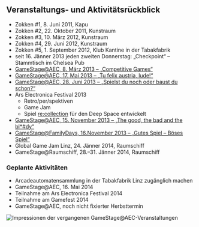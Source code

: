 ## Veranstaltungs- und Aktivitätsrückblick

* Zokken #1, 8. Juni 2011, Kapu
* Zokken #2, 22. Oktober 2011, Kunstraum
* Zokken #3, 10. März 2012, Kunstraum
* Zokken #4, 29. Juni 2012, Kunstraum
* Zokken #5, 1. September 2012, Klub Kantine in der Tabakfabrik
* seit 16. Jänner 2013 jeden zweiten Donnerstag: „Checkpoint“ – Stammtisch im Chelsea Pub
* [GameStage@AEC, 8. März 2013 – „Competitive Games“][competitivegames]
* [GameStage@AEC, 17. Mai 2013 – „Tu felix austria, lude!“][tufelixaustrialude]
* [GameStage@AEC, 28. Juni 2013 – „Spielst du noch oder baust du schon?“][spielstdunochoderbaustduschon]
* Ars Electronica Festival 2013
  - Retro/per/spektiven
  - Game Jam
  - Spiel [re:collection][recollection] für den Deep Space entwickelt
* [GameStage@AEC, 15. November 2013 – „The good, the bad and the bl*#dy“][thegoodthebadandthebloody]
* [GameStage@FamilyDays, 16.November 2013 – „Gutes Spiel – Böses Spiel“][familydays]
* Global Game Jam Linz, 24. Jänner 2014, Raumschiff
* GameStage@Raumschiff, 28.–31. Jänner 2014, Raumschiff

### Geplante Aktivitäten
* Arcadeautomatensammlung in der Tabakfabrik Linz zugänglich machen
* GameStage@AEC, 16. Mai 2014
* Teilnahme am Ars Electronica Festival 2014
* Teilnahme am Gamefest 2014
* GameStage@AEC, noch nicht fixierter Herbsttermin

<img src="{{ site.baseurl }}/images/gamestage.jpg" alt="Impressionen der vergangenen GameStage@AEC-Veranstaltungen">

[competitivegames]: http://gamestage.radiatedpixel.com/competitive-games/
[tufelixaustrialude]: http://gamestage.radiatedpixel.com/tu-felix-austria-lude/
[spielstdunochoderbaustduschon]: http://gamestage.radiatedpixel.com/spielst-du-noch-oder-baust-du-schon/
[thegoodthebadandthebloody]: http://gamestage.radiatedpixel.com/the-good-the-bad-and-the-bloody/
[familydays]: http://gamestage.radiatedpixel.com/good-game-bad-game/
[recollection]: https://www.facebook.com/photo.php?v=584466761611940
